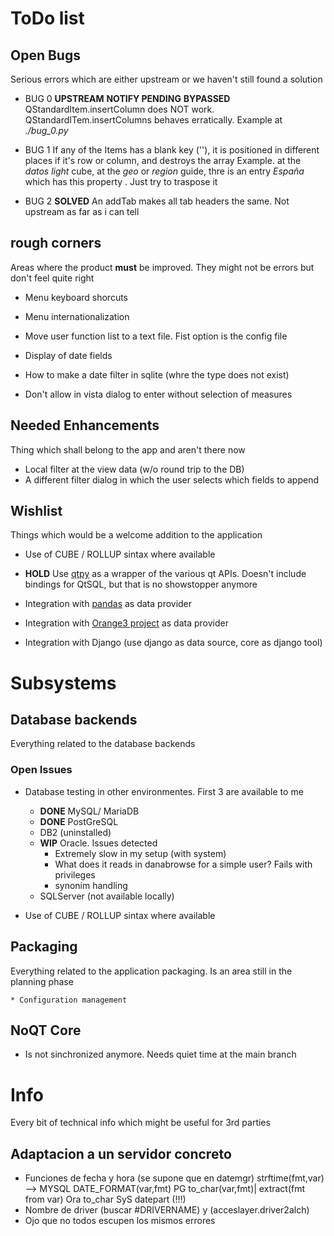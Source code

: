 # ToDo list


## Open Bugs

Serious errors which are either upstream or we haven't still found a solution

* BUG 0  __UPSTREAM__ __NOTIFY PENDING__ __BYPASSED__ 
    QStandardItem.insertColumn does NOT work. QStandardITem.insertColumns behaves erratically.
    Example at _./bug_0.py_
    
* BUG 1
    If any of the Items has a blank key (''), it is positioned in different places if it's row or column, and destroys the array
    Example.  at the _datos light_ cube, at the _geo_ or _region_ guide, thre is an entry _España_ which has this property . Just try to traspose it
    
*  BUG 2 __SOLVED__
    An addTab makes all tab headers the same. Not upstream as far as i can tell

 
## rough corners

Areas where the product __must__ be improved. They might not be errors but don't feel quite right

* Menu keyboard shorcuts

* Menu internationalization

* Move user function list to a text file. Fist option is the config file

* Display of date fields

* How to make a date filter in sqlite (whre the type does not exist)

* Don't allow in vista dialog to enter without selection of measures

## Needed Enhancements

Thing which shall belong to the app and aren't there now

* Local filter at the view data (w/o round trip to the DB)
* A different filter dialog in which the user selects which fields to append


## Wishlist

Things which would be a welcome addition to the application

* Use of CUBE / ROLLUP sintax where available

* __HOLD__ Use [qtpy](https://pypi.python.org/pypi/QtPy) as a wrapper of the various qt APIs. Doesn't include bindings for QtSQL, but that is no showstopper anymore

* Integration with [pandas](http://pandas.pydata.org/) as data provider

* Integration with [Orange3 project](https://github.com/biolab/orange3) as data provider

* Integration with Django (use django as data source, core as django tool)


# Subsystems

## Database backends

Everything related to the database backends

### Open Issues
* Database testing in other environmentes. First 3 are available to me
    * __DONE__ MySQL/ MariaDB
    * __DONE__ PostGreSQL
    * DB2 (uninstalled)
    * __WIP__ Oracle. Issues detected
        * Extremely slow in my setup (with system)
        * What does it reads in danabrowse for a simple user? Fails with privileges
        * synonim handling
    * SQLServer (not available locally)


* Use of CUBE / ROLLUP sintax where available

## Packaging

Everything related to the application packaging. Is an area still in the planning phase

    * Configuration management


## NoQT Core

* Is not sinchronized anymore. Needs quiet time at the main branch


# Info

Every bit of technical info which might be useful for 3rd parties

## Adaptacion a un servidor concreto

* Funciones de fecha y hora (se supone que en datemgr)
   strftime(fmt,var) --> MYSQL DATE_FORMAT(var,fmt)
                         PG    to_char(var,fmt)| extract(fmt from var)
                         Ora   to_char
                         SyS   datepart (!!!)
* Nombre de driver (buscar #DRIVERNAME) y (acceslayer.driver2alch)
* Ojo que no todos escupen los mismos errores





